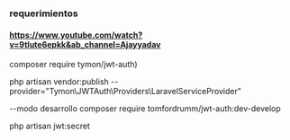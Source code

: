 
### requerimientos
#### https://www.youtube.com/watch?v=9tlute6epkk&ab_channel=Ajayyadav

composer require tymon/jwt-auth)

php artisan vendor:publish --provider="Tymon\JWTAuth\Providers\LaravelServiceProvider" 

--modo desarrollo
composer require tomfordrumm/jwt-auth:dev-develop

php artisan jwt:secret


